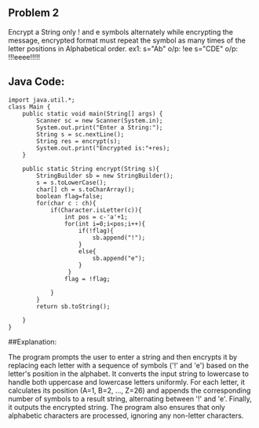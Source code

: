 ## Problem 2
Encrypt a String only ! and e symbols alternately while encrypting the message, encrypted format must repeat the symbol as many times of the letter positions in Alphabetical order.
ex1: s="Ab" o/p: !ee
s="CDE" o/p: !!!eeee!!!!!

## Java Code:

```
import java.util.*;
class Main {
    public static void main(String[] args) {
        Scanner sc = new Scanner(System.in);
        System.out.print("Enter a String:");
        String s = sc.nextLine();
        String res = encrypt(s);
        System.out.print("Encrypted is:"+res);
    }
    
    public static String encrypt(String s){
        StringBuilder sb = new StringBuilder();
        s = s.toLowerCase();
        char[] ch = s.toCharArray();
        boolean flag=false;
        for(char c : ch){
            if(Character.isLetter(c)){
                int pos = c-'a'+1;
                for(int i=0;i<pos;i++){
                    if(!flag){
                        sb.append("!");
                    }
                    else{
                        sb.append("e");
                    }
                 }
                flag = !flag;
                
            }
        }
        return sb.toString();
        
    }
}

```

##Explanation:

The program prompts the user to enter a string and then encrypts it by replacing each letter with a sequence of symbols ('!' and 'e') based on the letter's position in the alphabet. 
It converts the input string to lowercase to handle both uppercase and lowercase letters uniformly. For each letter, it calculates its position (A=1, B=2, ..., Z=26) and appends the corresponding number of symbols to a result string, alternating between '!' and 'e'. 
Finally, it outputs the encrypted string. The program also ensures that only alphabetic characters are processed, ignoring any non-letter characters.
